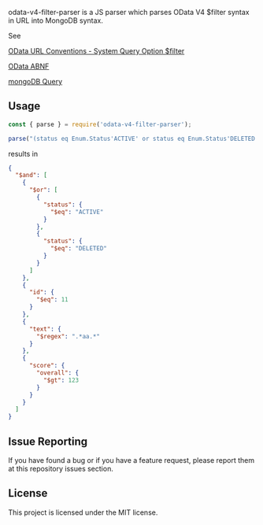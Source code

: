 odata-v4-filter-parser is a JS parser which parses OData V4 $filter syntax in URL into MongoDB syntax.

See

[OData URL Conventions - System Query Option $filter](http://docs.oasis-open.org/odata/odata/v4.01/cs01/part2-url-conventions/odata-v4.01-cs01-part2-url-conventions.html#_Toc505773218)

[OData ABNF](http://docs.oasis-open.org/odata/odata/v4.01/cs01/abnf/odata-abnf-construction-rules.txt)

[mongoDB Query](https://docs.mongodb.com/manual/reference/operator/query/)

## Usage
```js
const { parse } = require('odata-v4-filter-parser');

parse("(status eq Enum.Status'ACTIVE' or status eq Enum.Status'DELETED') and id eq 11 and contains(text, 'aa') and score/overall gt 123");
```
results in
```json
{
  "$and": [
    {
      "$or": [
        {
          "status": {
            "$eq": "ACTIVE"
          }
        },
        {
          "status": {
            "$eq": "DELETED"
          }
        }
      ]
    },
    {
      "id": {
        "$eq": 11
      }
    },
    {
      "text": {
        "$regex": ".*aa.*"
      }
    },
    {
      "score": {
        "overall": {
          "$gt": 123
        }
      }
    }
  ]
}
```

## Issue Reporting
If you have found a bug or if you have a feature request, please report them at this repository issues section.

## License
This project is licensed under the MIT license.
